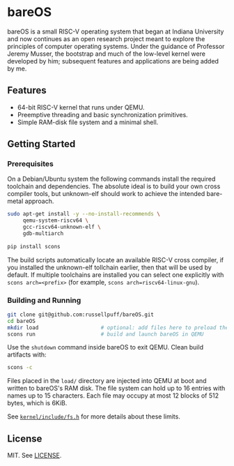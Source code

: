 # bareOS

bareOS is a small RISC-V operating system that began at Indiana University and now continues as an open research project meant to explore the principles of computer operating systems. Under the guidance of Professor Jeremy Musser, the bootstrap and much of the low-level kernel were developed by him; subsequent features and applications are being added by me.

## Features
- 64-bit RISC-V kernel that runs under QEMU.
- Preemptive threading and basic synchronization primitives.
- Simple RAM-disk file system and a minimal shell.

## Getting Started

### Prerequisites
On a Debian/Ubuntu system the following commands install the required toolchain and dependencies. The absolute ideal is to build your own cross compiler tools, but unknown-elf should work to achieve the intended bare-metal approach. 

```sh
sudo apt-get install -y --no-install-recommends \
     qemu-system-riscv64 \
     gcc-riscv64-unknown-elf \
     gdb-multiarch
     
pip install scons
```

The build scripts automatically locate an available RISC-V cross compiler, if you installed the unknown-elf tollchain earlier, then that will be used by default. If multiple toolchains are installed you can select one explicitly with `scons arch=<prefix>` (for example, `scons arch=riscv64-linux-gnu`).

### Building and Running

```sh
git clone git@github.com:russellpuff/bareOS.git
cd bareOS
mkdir load                    # optional: add files here to preload them into the ramdisk
scons run                     # build and launch bareOS in QEMU
```

Use the `shutdown` command inside bareOS to exit QEMU. Clean build artifacts with:

```sh
scons -c
```

Files placed in the `load/` directory are injected into QEMU at boot and written to bareOS's RAM disk. The file system can hold up to 16 entries with names up to 15 characters. Each file may occupy at most 12 blocks of 512 bytes, which is 6KiB.

See [`kernel/include/fs.h`](kernel/include/fs.h) for more details about these limits.

## License
MIT. See [LICENSE](LICENSE).
